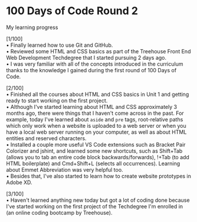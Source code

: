 # 100 Days of Code Round 2
 My learning progress


[1/100] <br>
• Finally learned how to use Git and GitHub. <br>
• Reviewed some HTML and CSS basics as part of the Treehouse Front End Web Development Techdegree that I started pursuing 2 days ago. <br>
• I was very familiar with all of the concepts introduced in the curriculum thanks to the knowledge I gained during the first round of 100 Days of Code.

[2/100] <br>
• Finished all the courses about HTML and CSS basics in Unit 1 and getting ready to start working on the first project. <br>
• Although I've started learning about HTML and CSS approximately 3 months ago, there were things that I haven't come across in the past. For example, today I've learned about <code>aside</code> and <code>pre</code> tags, root-relative paths which only work when a website is uploaded to a web server or when you have a local web server running on your computer, as well as about HTML entities and reserved characters. <br>
• Installed a couple more useful VS Code extensions such as Bracket Pair Colorizer and jshint, and learned some new shortcuts, such as Shift+Tab (allows you to tab an entire code block backwards/forwards), !+Tab (to add HTML boilerplate) and Cmd+Shift+L (selects all occurrences). Learning about Emmet Abbreviation was very helpful too. <br>
• Besides that, I've also started to learn how to create website prototypes in Adobe XD.

[3/100] <br>
• Haven't learned anything new today but got a lot of coding done because I've started working on the first project of the Techdegree I'm enrolled in (an online coding bootcamp by Treehouse).<br>

